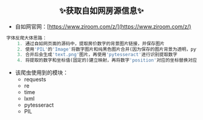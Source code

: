 ## <center>✨获取自如网房源信息✨</center>
 - 自如网官网：[https://www.ziroom.com/z/](https://www.ziroom.com/z/)

```python
字体反爬大体思路：
    1. 通过自如网页面的源码中，提取房价数字的背景图片链接，并保存图片
    2. 使用'PIL'的'Image'将数字图片和纯黑色图片合并(因为保存的图片背景为透明，pytesseract无法识别)
    3. 合并后会生成'text.png'图片，再使用'pytesseract'进行识别提取数字
    4. 将提取的数字和坐标值(固定的)建立映射，再将数字'position'对应的坐标替换对应的数字即可
```

 - 该爬虫使用到的模块：
	 - requests
     - re
     - time
     - lxml
     - pytesseract
     - PIL
